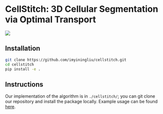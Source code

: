 # CellStitch: 3D Cellular Segmentation via Optimal Transport 
![](figures/cellstitch.png) 

## Installation
```bash
git clone https://github.com/imyiningliu/cellstitch.git
cd cellstitch
pip install -e .
```

## Instructions
Our implementation of the algorithm is in `./cellstitch/`; you can git clone our repository and install the package locally. Example usage can be found [here](https://github.com/imyiningliu/cellstitch/blob/main/notebooks/example.ipynb). 
